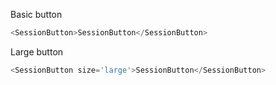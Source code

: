 Basic button

```js
<SessionButton>SessionButton</SessionButton>
```

Large button

```js
<SessionButton size='large'>SessionButton</SessionButton>
```
